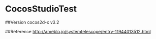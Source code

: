 CocosStudioTest
===============

##Version
cocos2d-x v3.2

##Reference
http://ameblo.jp/systemtelescope/entry-11944013512.html
